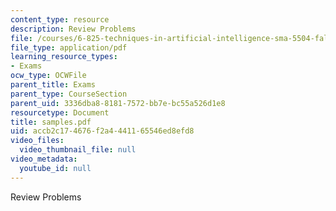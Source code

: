 ```yaml
---
content_type: resource
description: Review Problems
file: /courses/6-825-techniques-in-artificial-intelligence-sma-5504-fall-2002/accb2c174676f2a4441165546ed8efd8_samples.pdf
file_type: application/pdf
learning_resource_types:
- Exams
ocw_type: OCWFile
parent_title: Exams
parent_type: CourseSection
parent_uid: 3336dba8-8181-7572-bb7e-bc55a526d1e8
resourcetype: Document
title: samples.pdf
uid: accb2c17-4676-f2a4-4411-65546ed8efd8
video_files:
  video_thumbnail_file: null
video_metadata:
  youtube_id: null
---
```

Review Problems

